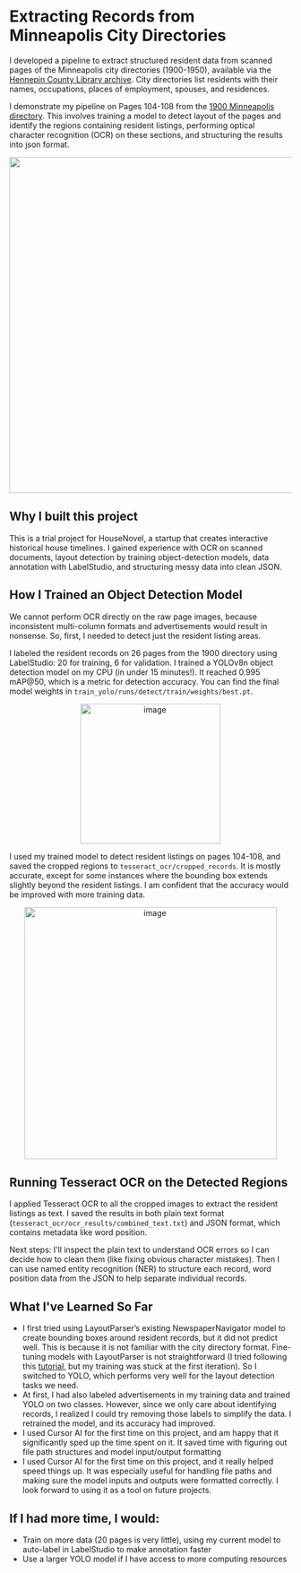# Extracting Records from Minneapolis City Directories

I developed a pipeline to extract structured resident data from scanned pages of the Minneapolis city directories (1900-1950), available via the [Hennepin County Library archive](https://box2.nmtvault.com/Hennepin2/). City directories list residents with their names, occupations, places of employment, spouses, and residences.

I demonstrate my pipeline on Pages 104-108 from the [1900 Minneapolis directory](https://box2.nmtvault.com/Hennepin2/jsp/RcWebImageViewer.jsp?doc_id=7083e412-1de2-42fe-b070-7f82e5c869a4/mnmhcl00/20130429/00000008&pg_seq=112&search_doc=). This involves training a model to detect layout of the pages and identify the regions containing resident listings, performing optical character recognition (OCR) on these sections, and structuring the results into json format.

<p align="center">
  <img src="https://github.com/user-attachments/assets/69645fd8-138f-484b-968e-7907fb2610c9" width="600"/>
</p>

## Why I built this project

This is a trial project for HouseNovel, a startup that creates interactive historical house timelines. I gained experience with OCR on scanned documents, layout detection by training object-detection models, data annotation with LabelStudio, and structuring messy data into clean JSON.

## How I Trained an Object Detection Model

We cannot perform OCR directly on the raw page images, because inconsistent multi-column formats and advertisements would result in nonsense. So, first, I needed to detect just the resident listing areas.

I labeled the resident records on 26 pages from the 1900 directory using LabelStudio: 20 for training, 6 for validation. I trained a YOLOv8n object detection model on my CPU (in under 15 minutes!). It reached 0.995 mAP@50, which is a metric for detection accuracy. You can find the final model weights in `train_yolo/runs/detect/train/weights/best.pt`. 

<p align="center">
<img width="250" alt="image" src="https://github.com/user-attachments/assets/417e708a-9d03-4d80-96d3-4723d1ee9eba" />
</p>

I used my trained model to detect resident listings on pages 104-108, and saved the cropped regions to `tesseract_ocr/cropped_records`. It is mostly accurate, except for some instances where the bounding box extends slightly beyond the resident listings. I am confident that the accuracy would be improved with more training data.

<p align="center">
<img width="450" alt="image" src="https://github.com/user-attachments/assets/264dd693-9c16-4b07-bd33-d58bf2d42f31" />
</p>

## Running Tesseract OCR on the Detected Regions
I applied Tesseract OCR to all the cropped images to extract the resident listings as text. I saved the results in both plain text format (`tesseract_ocr/ocr_results/combined_text.txt`) and JSON format, which contains metadata like word position.

Next steps: I'll inspect the plain text to understand OCR errors so I can decide how to clean them (like fixing obvious character mistakes). Then I can use named entity recognition (NER) to structure each record, word position data from the JSON to help separate individual records.

## What I've Learned So Far

- I first tried using LayoutParser’s existing NewspaperNavigator model to create bounding boxes around resident records, but it did not predict well. This is because it is not familiar with the city directory format. Fine-tuning models with LayoutParser is not straightforward (I tried following this [tutorial](https://www.youtube.com/watch?v=puOKTFXRyr4), but my training was stuck at the first iteration). So I switched to YOLO, which performs very well for the layout detection tasks we need.
- At first, I had also labeled advertisements in my training data and trained YOLO on two classes. However, since we only care about identifying records, I realized I could try removing those labels to simplify the data. I retrained the model, and its accuracy had improved.
- I used Cursor AI for the first time on this project, and am happy that it significantly sped up the time spent on it. It saved time with figuring out file path structures and model input/output formatting
- I used Cursor AI for the first time on this project, and it really helped speed things up. It was especially useful for handling file paths and making sure the model inputs and outputs were formatted correctly. I look forward to using it as a tool on future projects.

## If I had more time, I would:

- Train on more data (20 pages is very little), using my current model to auto-label in LabelStudio to make annotation faster
- Use a larger YOLO model if I have access to more computing resources
